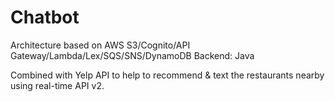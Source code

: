 # Chatbot

Architecture based on AWS S3/Cognito/API Gateway/Lambda/Lex/SQS/SNS/DynamoDB
Backend: Java

Combined with Yelp API to help to recommend & text the restaurants nearby using real-time API v2.

